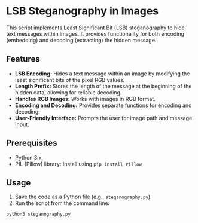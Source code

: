 # LSB Steganography in Images

This script implements Least Significant Bit (LSB) steganography to hide text messages within images.  It provides functionality for both encoding (embedding) and decoding (extracting) the hidden message.

## Features

*   **LSB Encoding:**  Hides a text message within an image by modifying the least significant bits of the pixel RGB values.
*   **Length Prefix:** Stores the length of the message at the beginning of the hidden data, allowing for reliable decoding.
*   **Handles RGB Images:** Works with images in RGB format.
*   **Encoding and Decoding:** Provides separate functions for encoding and decoding.
*   **User-Friendly Interface:** Prompts the user for image path and message input.

## Prerequisites

*   Python 3.x
*   PIL (Pillow) library:  Install using `pip install Pillow`

## Usage

1.  Save the code as a Python file (e.g., `steganography.py`).
2.  Run the script from the command line:

```bash
python3 steganography.py
```
